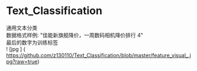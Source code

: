 # Text_Classification
通用文本分类  
数据格式样例: "佳能新旗舰降价，一周数码相机降价排行 4"  
最后的数字为训练标签  
! [jpg ] ( https://github.com/z130110/Text_Classification/blob/master/feature_visual_.jpg?raw=true)
